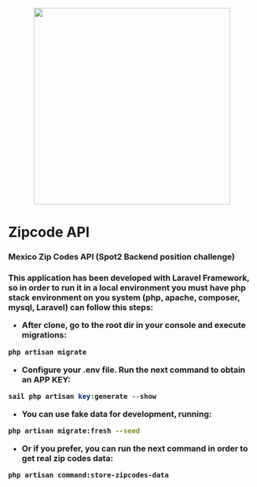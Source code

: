 <p align="center"><a href="https://laravel.com" target="_blank"><img src="https://raw.githubusercontent.com/laravel/art/master/logo-lockup/5%20SVG/2%20CMYK/1%20Full%20Color/laravel-logolockup-cmyk-red.svg" width="400"></a></p>

# Zipcode API
<h3>Mexico Zip Codes API (Spot2 Backend position challenge)<h3/>

This application has been developed with Laravel Framework, so in order to run it in a local environment you must have php stack environment on you system (php, apache, composer, mysql, Laravel) can follow this steps:

- After clone, go to the root dir in your console and execute migrations:

```bash
php artisan migrate
```

- Configure your .env file. Run the next command to obtain an APP KEY:
```php
sail php artisan key:generate --show
```

- You can use fake data for development, running:

```bash
php artisan migrate:fresh --seed
```

- Or if you prefer, you can run the next command in order to get real zip codes data:

```bash
php artisan command:store-zipcodes-data
```
